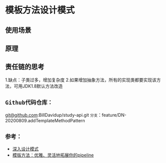 # 模板方法设计模式

## 使用场景

## 原理


## 责任链的思考
1.缺点：子类过多，增加复杂度
2.如果增加抽象方法，所有的实现类都要实现该方法，可用JDK1.8默认方法改造

## `Github代码仓库：`
git@github.com:BillDavidup/study-api.git
`分支`：feature/DN-20200809.addTemplateMethodPattern
## `参考：`
- [深入设计模式](https://refactoringguru.cn/design-patterns/chain-of-responsibility)
- [模版方法：优雅、灵活地拓展你的pipeline](https://blog.csdn.net/Laugh_xiaoao/article/details/123774052)
